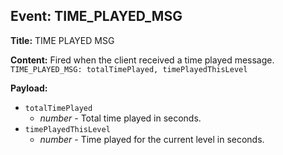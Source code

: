 ## Event: TIME_PLAYED_MSG

**Title:** TIME PLAYED MSG

**Content:**
Fired when the client received a time played message.
`TIME_PLAYED_MSG: totalTimePlayed, timePlayedThisLevel`

**Payload:**
- `totalTimePlayed`
  - *number* - Total time played in seconds.
- `timePlayedThisLevel`
  - *number* - Time played for the current level in seconds.
